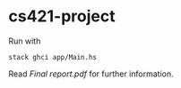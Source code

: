 # cs421-project

Run with 
```
stack ghci app/Main.hs
```

Read *Final report.pdf* for further information.

